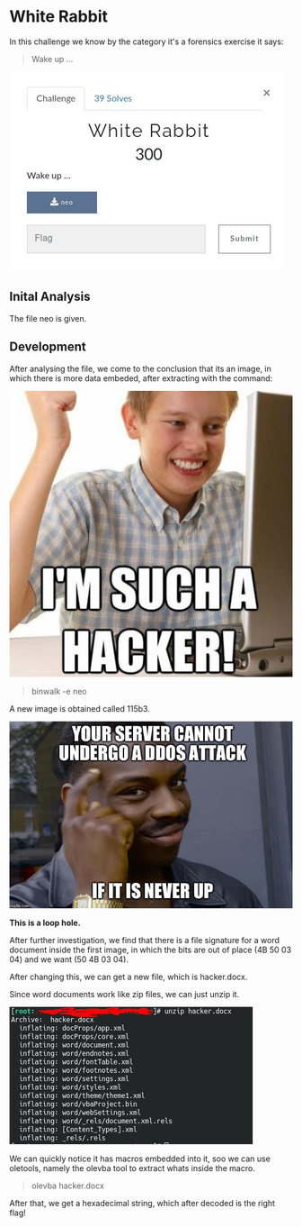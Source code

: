 # White Rabbit

<p> In this challenge we know by the category it's a forensics exercise it says:</p>

> Wake up ...

![White_Rabbit](Images/White_Rabbit.jpg)

## Inital Analysis

The file neo is given.

## Development

After analysing the file, we come to the conclusion that its an image, in which there is more data embeded, after extracting with the command:

![Neo](Images/White_Rabbit_1.jpg)

> binwalk -e neo

A new image is obtained called 115b3.

![115b3](Images/White_Rabbit_2.jpg)

__This is a loop hole.__ 

After further investigation, we find that there is a file signature for a word document inside the first image, in which the bits are out of place (4B 50 03 04) and we want (50 4B 03 04).

After changing this, we can get a new file, which is hacker.docx.

Since word documents work like zip files, we can just unzip it.

![Word](Images/White_Rabbit_3.jpg)

We can quickly notice it has macros embedded into it, soo we can use oletools, namely the olevba tool to extract whats inside the macro.

> olevba hacker.docx

After that, we get a hexadecimal string, which after decoded is the right flag!